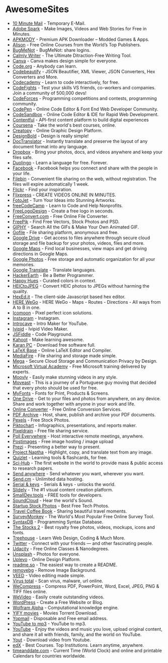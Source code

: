 # AwesomeSites

- [10 Minute Mail](https://10minutemail.com/) - Temporary E-Mail.
- [Adobe Spark](https://spark.adobe.com) - Make Images, Videos and Web Stories for Free in Minutes.
- [APKMODY](https://apkmody.io) - Premium APK Downloader – Modded Games & Apps.
- [Alison](https://alison.com) - Free Online Courses from the World’s Top Publishers.
- [BugMeNot](http://bugmenot.com) - BugMeNot: share logins.
- [Calmly Writer](https://www.calmlywriter.com) - The Ultimate Ditraction-Free Writing Tool.
- [Canva](https://www.canva.com) - Canva makes design simple for everyone.
- [Code.org](https://code.org) - Anybody can learn.
- [Codebeautify](https://codebeautify.org) - JSON Beautifier, XML Viewer, JSON Converters, Hex Converters and More.
- [Codecademy](https://www.codecademy.com) - Learn to code interactively, for free.
- [CodeFights](https://codefights.com) - Test your skills VS friends, co-workers and companies. Join a community of 500,000 devs!
- [CodeForces](http://codeforces.com) - Programming competitions and contests, programming community.
- [CodePen](https://codepen.io) - Online Code Editor & Font End Web Developer Community.
- [CodeSandbox](https://codesandbox.io) - Online Code Editor & IDE for Rapid Web Development.
- [Contentful](https://www.contentful.com) - API-first content platform to build digital experiences
- [Coursena](https://www.coursera.org) - Take the world's best courses, online.
- [Creatopy](https://www.creatopy.com) - Online Graphic Design Platform.
- [DesignBold](https://www.designbold.com) - Design is really simple!
- [DocTranslator](https://www.onlinedoctranslator.com/en/) - Instantly translate and preserve the layout of any document format into any language.
- [Dropbox](https://www.dropbox.com) - Bring your photos, docs, and videos anywhere and keep your files safe.
- [Duolingo](https://www.duolingo.com) - Learn a language for free. Forever.
- [Facebook](https://www.facebook.com) - Facebook helps you connect and share with the people in your life.
- [Filebin](https://filebin.net) - Convenient file sharing on the web, without registration. The files will expire automatically 1 week.
- [Flickr](https://www.flickr.com) - Find your inspiration.
- [Flixpress](https://flixpress.com) - CREATE VIDEOS ONLINE IN MINUTES.
- [FotoJet](https://www.fotojet.com) - Turn Your Ideas into Stunning Artworks.
- [freeCodeCamp](https://www.freecodecamp.com) - Learn to Code and Help Nonprofits.
- [FreeLogoDesign](https://www.freelogodesign.org) - Create a free logo in seconds.
- [FreeConvert.com](https://www.freeconvert.com) - Free Online File Converter.
- [FreePik](https://www.freepik.com) - Find Free Vectors, Stock Photos and PSD.
- [GIPHY](https://giphy.com) - Search All the GIFs & Make Your Own Animated GIF.
- [Gofile](https://gofile.io) - File sharing platform, anonymous and free.
- [Google Drive](https://drive.google.com) - Get access to files anywhere through secure cloud storage and file backup for your photos, videos, files and more.
- [Google Maps](https://www.google.com/maps/@?dg=dbrw&newdg=1) - Find local businesses, view maps and get driving directions in Google Maps.
- [Google Photos](https://www.google.com/photos/about/) - Free storage and automatic organization for all your memories.
- [Google Translate](https://translate.google.com) - Translate languages.
- [HackerEarth](https://www.hackerearth.com) - Be a Better Programmer.
- [Happy Hues](https://www.happyhues.co) - Curated colors in context.
- [HEICtoJPEG](https://heictojpg.com) - Convert HEIC photos to JPEGs without harming the quality.
- [HexEd.it](https://hexed.it) - The client-side Javascript based hex editor.
- [HERE WeGo](https://wego.here.com) - HERE WeGo - Maps - Routes - Directions - All ways from A to B in one.
- [Icomoon](https://icomoon.io) - Pixel perfect icon solutions.
- [Instagram](https://www.instagram.com) - Instagram.
- [Introcave](https://introcave.com) - Intro Maker for YouTube.
- [Ivipid](https://ivipid.com) - Ivipid Video Maker.
- [JSFiddle](https://jsfiddle.net) - Code Playground.
- [Kahoot](https://kahoot.com) - Make learning awesome.
- [Karan PC](https://karanpc.com) - Download free software full.
- [LaTeX Base](https://latexbase.com) - Online LaTeX Editor and Compiler.
- [MediaFire](https://www.mediafire.com) - File sharing and storage made simple.
- [Mega](https://mega.io) - Secure Cloud Storage and Communication Privacy by Design.
- [Microsoft Virtual Academy](https://mva.microsoft.com) - Free Microsoft training delivered by experts.
- [Moovly](https://www.moovly.com) - Easily make stunning videos in any style.
- [Moveast](https://moveast.me) - This is a journey of a Portuguese guy moving that decided that every photo should be used for free.
- [MyFonts](http://www.myfonts.com) - Fonts for Print, Products & Screens.
- [One Drive](https://onedrive.live.com) - Get to your files and photos from anywhere, on any device. Share and work together with anyone in your work and life.
- [Online Converter](https://www.onlineconverter.com) - Free Online Conversion Services.
- [PDF Archive](https://www.pdf-archive.com) - Host, share, publish and archive your PDF documents.
- [Pexels](https://www.pexels.com) -  Free Stock Photos.
- [Piktochart](https://piktochart.com) - Infographics, presentations, and reports maker.
- [Pixeldrain](https://pixeldrain.com) - Free file sharing service.
- [Poll Everywhere](https://www.polleverywhere.com) - Host interactive remote meetings, anywhere.
- [Postimages](https://postimages.org) - Free image hosting / image upload
- [Prezi](https://prezi.com) - Presenting a better way to present.
- [Project Naptha](https://projectnaptha.com) - Highlight, copy, and translate text from any image.
- [Quizlet](https://quizlet.com) - Learning tools & flashcards, for free.
- [Sci-Hub](https://sci-hub.do) - The first website in the world to provide mass & public access to research papers.
- [Send anywhere](https://send-anywhere.com) - Send whatever you want, wherever you want.
- [Send.cm](https://send.cm) - Unlimited data hosting.
- [Serial & keys](https://www.serials.ws) - Serials & keys - unlocks the world.
- [Slidely](http://slide.ly) - The #1 visual content creation platform.
- [SmallDev.tools](https://smalldev.tools/) - FREE tools for developers.
- [SoundCloud](https://soundcloud.com) - Hear the world's Sound.
- [Startup Stock Photos](https://startupstockphotos.com) - Best Free Tech Photos.
- [Travel Coffee Book](https://travelcoffeebook.com) - Sharing beautiful travel moments.
- [SurveyMonkey](https://www.surveymonkey.com) - The World's Most Popular Free Online Survey Tool.
- [SyntaxDB](https://syntaxdb.com) - Programming Syntax Database.
- [The Stocks 2](http://thestocks.im) - Best royalty free photos, videos, mockups, icons and fonts.
- [Treehouse](https://teamtreehouse.com) - Learn Web Design, Coding & Much More.
- [Twitter](https://twitter.com) - Connect with your friends — and other fascinating people.
- [Udacity](https://www.udacity.com) - Free Online Classes & Nanodegrees.
- [Unsplash](https://unsplash.com) - Photos for everyone.
- [Uplevo](https://www.uplevo.com) - Online Design Platform.
- [readme.so](https://readme.so) - The easiest way to create a README.
- [removebg](https://www.remove.bg) - Remove Image Background.
- [VEED](https://www.veed.io) - Video editing made simple.
- [Virus total](https://www.virustotal.com) - Scan virus, malware, url online.
- [WeCompress](https://www.wecompress.com/en) - Compress PDF, PowerPoint, Word, Excel, JPEG, PNG & TIFF files online.
- [WeVideo](https://www.wevideo.com) - Easily create outstanding videos.
- [WordPress](https://wordpress.com) - Create a Free Website or Blog.
- [Wolfram Alpha](https://www.wolframalpha.com) - Computational knowledge engine.
- [YIFY movies](https://yts.mx) - Movies Torrent Download.
- [Yopmail](http://www.yopmail.com) - Disposable and Free email address.
- [YouTube to mp3](https://ytmp3.cc) - YouTube to mp3.
- [YouTube](https://www.youtube.com) - Enjoy the videos and music you love, upload original content, and share it all with friends, family, and the world on YouTube.
- [Yout](https://yout.com) - Download video from Youtube.
- [edX](https://www.edx.org) - Best Courses. Top Institutions. Learn anytime, anywhere.
- [timeanddate.com](https://www.timeanddate.com) - Current Time (World Clock) and online and printable Calendars for countries worldwide.
